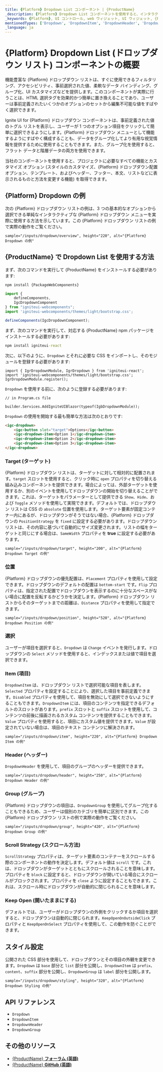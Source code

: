 ```yaml
---
title: {Platform} Dropdown List コンポーネント | {ProductName}
_description: {Platform} Dropdown List コンポーネントを使用すると、インタラクティブ機能を追加し、アプリ内の項目のスクロール可能なリストにスタイル設定オプションを表示できます。今すぐをお試しください。
_keywords: {Platform}, UI コントロール, web ウィジェット, UI ウィジェット, {Platform} ドロップダウン コンポーネント, インフラジスティックス
mentionedTypes: ['Dropdown', 'DropdownItem', 'DropdownHeader', 'DropdownGroup']
_language: ja
---
```


# {Platform} Dropdown List (ドロップダウン リスト) コンポーネントの概要

機能豊富な {Platform} ドロップダウン リストは、すぐに使用できるフィルタリング、アクセシビリティ、事前選択された値、柔軟なデータ バインディング、グループ化、UI カスタマイズなどを提供します。このコンポーネントが実際に行うことは、HTML 選択タグを効果的かつ簡単に置き換えることであり、ユーザーは事前定義されたいくつかのオプションのセットから編集不可能な値をすばやく選択できます。 

Ignite UI for {Platform} ドロップダウン コンポーネントは、事前定義された値のトグル リストを表示し、ユーザーが 1 つのオプション項目をクリックして簡単に選択できるようにします。{Platform} ドロップダウン メニューとして機能するようにすばやく構成することも、データをグループ化してより有用な視覚情報を提供するために使用することもできます。また、グループ化を使用すると、フラット データと階層データの両方を使用できます。

当社のコンポーネントを使用すると、プロジェクトに必要なすべての機能とカスタマイズ オプション (スタイルのカスタマイズ、{Platform} ドロップダウン配置オプション、テンプレート、およびヘッダー、フッター、本文、リストなどに表示されるものと方法を変更する機能) を取得できます。 

## {Platform} Dropdown の例

次の {Platform} ドロップダウン リストの例は、3 つの基本的なオプションから選択できる単純なインタラクティブな {Platform} ドロップダウン メニューを実際に使用する方法を示しています。この {Platform} ドロップダウン リストの例で実際の動作をご覧ください。

`sample="/inputs/dropdown/overview", height="220", alt="{Platform} Dropdown の例"`



## {ProductName} で Dropdown List を使用する方法

<!-- WebComponents -->
まず、次のコマンドを実行して {ProductName} をインストールする必要があります:

```cmd
npm install {PackageWebComponents}
```

```ts
import {
    defineComponents,
    IgcDropdownComponent
} from "igniteui-webcomponents";
import 'igniteui-webcomponents/themes/light/bootstrap.css';

defineComponents(IgcDropdownComponent);
```
<!-- end: WebComponents -->

<!-- React -->
まず、次のコマンドを実行して、対応する {ProductName} npm パッケージをインストールする必要があります:

```cmd
npm install igniteui-react
```

次に、以下のように、`Dropdown` とそれに必要な CSS をインポートし、そのモジュールを登録する必要があります:

```tsx
import { IgrDropdownModule, IgrDropdown } from 'igniteui-react';
import 'igniteui-webcomponents/themes/light/bootstrap.css';
IgrDropdownModule.register();
```
<!-- end: React -->

<!-- Blazor -->

`Dropdown` を使用する前に、次のように登録する必要があります:


```razor
// in Program.cs file

builder.Services.AddIgniteUIBlazor(typeof(IgbDropdownModule));
```

<!-- end: Blazor -->

`Dropdown` の使用を開始する最も簡単な方法は次のとおりです:

```html
<igc-dropdown>
    <igc-button slot="target">Options</igc-button>
    <igc-dropdown-item>Option 1</igc-dropdown-item>
    <igc-dropdown-item>Option 2</igc-dropdown-item>
    <igc-dropdown-item>Option 3</igc-dropdown-item>
</igc-dropdown>
```

### Target (ターゲット)

{Platform} ドロップダウン リストは、ターゲットに対して相対的に配置されます。`target` スロットを使用すると、クリック時に `open` プロパティを切り替える組み込みコンポーネントを提供できます。場合によっては、外部ターゲットを使用するか、別のイベントを使用してドロップダウンの開始を切り替えることができます。これは、ターゲットをパラメーターとして提供できる `Show`、`Hide`、および `Toggle` メソッドを使用して実現できます。デフォルトでは、ドロップダウン リストは CSS の `absolute` 位置を使用します。ターゲット要素が固定コンテナー内にあるが、ドロップダウンがそうではない場合、{Platform} ドロップダウンの `PositionStrategy` を `fixed` に設定する必要があります。ドロップダウン リストは、その内容に基づいて自動的にサイズ変更されます。リストの幅をターゲットと同じにする場合は、`SameWidth` プロパティを **true** に設定する必要があります。

`sample="/inputs/dropdown/target", height="200", alt="{Platform} Dropdown Target の例"`



### 位置

{Platform} ドロップダウンの優先配置は、`Placement` プロパティを使用して設定できます。ドロップダウンのデフォルトの配置は `bottom-start` です。`Flip` プロパティは、指定された配置でドロップダウンを表示するのに十分なスペースがない場合に配置を反転するかどうかを決定します。{Platform} ドロップダウン リストからそのターゲットまでの距離は、`Distance` プロパティを使用して指定できます。

`sample="/inputs/dropdown/position", height="520", alt="{Platform} Dropdown Position の例"`



### 選択

ユーザーが項目を選択すると、`Dropdown` は `Change` イベントを発行します。ドロップダウンの `Select` メソッドを使用すると、インデックスまたは値で項目を選択できます。

### Item (項目)

`DropdownItem` は、ドロップダウン リストで選択可能な項目を表します。`Selected` プロパティを設定することにより、選択した項目を事前定義できます。`Disabled` プロパティを使用して、項目を無効にして選択できないようにすることもできます。`DropdownItem` には、項目のコンテンツを指定できるデフォルトのスロットがあります。`prefix` スロットと `suffix` スロットを使用して、コンテンツの前後に描画されるカスタム コンテンツを提供することもできます。`Value` プロパティを使用すると、項目にカスタム値を提供できます。`Value` が設定されていない場合は、項目のテキスト コンテンツに解決されます。

`sample="/inputs/dropdown/item", height="220", alt="{Platform} Dropdown Item の例"`



### Header (ヘッダー)

`DropdownHeader` を使用して、項目のグループのヘッダーを提供できます。

`sample="/inputs/dropdown/header", height="250", alt="{Platform} Dropdown Header の例"`



### Group (グループ)

{Platform} ドロップダウンの項目は、`DropdownGroup` を使用してグループ化することもできるため、ユーザーは個別のカテゴリを簡単に区別できます。この {Platform} ドロップダウン リストの例で実際の動作をご覧ください。

`sample="/inputs/dropdown/group", height="420", alt="{Platform} Dropdown Group の例"`



### Scroll Strategy (スクロール方法)

`ScrollStrategy` プロパティは、ターゲット要素のコンテナーをスクロールする際のコンポーネントの動作を決定します。デフォルト値は `scroll` です。これは、ドロップダウンがターゲットとともにスクロールされることを意味します。プロパティを `block` に設定すると、ドロップダウンが開いている場合にスクロールがブロックされます。プロパティを `close` ように設定することもできます。これは、スクロール時にドロップダウンが自動的に閉じられることを意味します。

### Keep Open (開いたままにする)

デフォルトでは、ユーザーがドロップダウンの外側をクリックするか項目を選択すると、ドロップダウンは自動的に閉じられます。`KeepOpenOnOutsideClick` プロパティと `KeepOpenOnSelect` プロパティを使用して、この動作を防ぐことができます。

## スタイル設定

公開された CSS 部分を使用して、ドロップダウンとその項目の外観を変更できます。`Dropdown` は `base` 部分と `list` 部分を公開し、`DropdownItem` は `prefix`、`content`、`suffix` 部分を公開し、`DropdownGroup` は `label` 部分を公開します。

`sample="/inputs/dropdown/styling", height="320", alt="{Platform} Dropdown Styling の例"`



## API リファレンス

* `Dropdown`
* `DropdownItem`
* `DropdownHeader`
* `DropdownGroup`


## その他のリソース

* [{ProductName} **フォーラム (英語)**]({ForumsLink})
* [{ProductName} **GitHub (英語)**]({GithubLink})